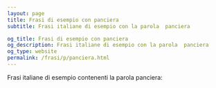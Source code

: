 ```yaml
---
layout: page
title: Frasi di esempio con panciera 
subtitle: Frasi italiane di esempio con la parola  panciera

og_title: Frasi di esempio con panciera 
og_description: Frasi italiane di esempio con la parola  panciera
og_type: website
permalink: /frasi/p/panciera.html
---
```


Frasi italiane di esempio contenenti la parola panciera:


